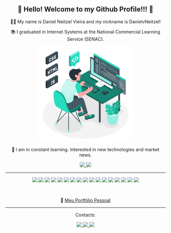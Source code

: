 <div align="center">
<h2>👋 Hello! Welcome to my Github Profile!!! 🎉</h2>
<p>👩‍💻 My name is Daniel Neitzel Vieira and my nickname is DanielvNeitzel!</p>
<p>📚 I graduated in Internet Systems at the National Commercial Learning Service (SENAC).</p>
<img width="300px" src="bg-two-r.png">
<p>🚀 I am in constant learning. Interested in new technologies and market news.</p>

<div align="center">
	<a href="https://github.com/YuttyAkiko">
		<img height="150rem" src="https://github-readme-stats.vercel.app/api?username=DanVNeitzel&show_icons=true&theme=tokyonight" />
		<img height="150rem" src="https://github-readme-stats.vercel.app/api/top-langs/?username=DanVNeitzel&layout=compact&langs_count=7&theme=tokyonight" />
	</a>
</div>
<hr>
<p align="center">
	<img src="https://img.shields.io/badge/HTML5-E34F26?style=for-the-badge&logo=html5&logoColor=white">
	<img src="https://img.shields.io/badge/CSS3-1572B6?style=for-the-badge&logo=css3&logoColor=white">
	<img src="https://img.shields.io/badge/JavaScript-F7DF1E?style=for-the-badge&logo=javascript&logoColor=black">
	<img src="https://img.shields.io/badge/Angular-DD0031?style=for-the-badge&logo=angular&logoColor=white">
	<img src="https://img.shields.io/badge/AngularJS-E23237?style=for-the-badge&logo=angularjs&logoColor=white">
	<img src="https://img.shields.io/badge/Bootstrap-563D7C?style=for-the-badge&logo=bootstrap&logoColor=white">
	<img src="https://img.shields.io/badge/jQuery-0769AD?style=for-the-badge&logo=jquery&logoColor=white">
	<img src="https://img.shields.io/badge/Python-14354C?style=for-the-badge&logo=python&logoColor=white">
	<img src="https://img.shields.io/badge/Java-ED8B00?style=for-the-badge&logo=openjdk&logoColor=white">
	<img src="https://img.shields.io/badge/GIT-E44C30?style=for-the-badge&logo=git&logoColor=white">
	<img src="https://img.shields.io/badge/Canva-%2300C4CC.svg?&style=for-the-badge&logo=Canva&logoColor=white">
	<img src="https://img.shields.io/badge/MySQL-005C84?style=for-the-badge&logo=mysql&logoColor=white">
	<img src="https://img.shields.io/badge/Node.js-43853D?style=for-the-badge&logo=node.js&logoColor=white">
	<img src="https://img.shields.io/badge/React-20232A?style=for-the-badge&logo=react&logoColor=61DAFB">
	<img src="https://img.shields.io/badge/Wordpress-21759B?style=for-the-badge&logo=wordpress&logoColor=white">
	<img src="https://img.shields.io/badge/Google%20Analytics-E37400?style=for-the-badge&logo=google%20analytics&logoColor=white">
	<img src="https://img.shields.io/badge/Jest-323330?style=for-the-badge&logo=Jest&logoColor=white">
</p>
<br>
<p align="center">
	🔗 <a href="http://www.danielneitzel.com.br">Meu Portfólio Pessoal</a>
</p>
<hr>
<div>
	<p align="center">Contacts:</p>
	<p align="center">
		<a href="https://www.instagram.com/danielvneitzel/?hl=pt-br" target="_blank">
			<img src="https://img.shields.io/badge/-Instagram-%23E4405F?style=for-the-badge&logo=instagram&logoColor=white"
				target="_blank">
		</a>
		<a href="mailto:daniel_neitzel@hotmail.com">
			<img src="https://img.shields.io/badge/Gmail-D14836?style=for-the-badge&logo=gmail&logoColor=white"
				target="_blank">
		</a>
		<a href="https://www.linkedin.com/in/danielneitzelvieira/" target="_blank">
			<img src="https://img.shields.io/badge/-LinkedIn-%230077B5?style=for-the-badge&logo=linkedin&logoColor=white"
				target="_blank">
		</a>
	</p>
</div>
</div>
